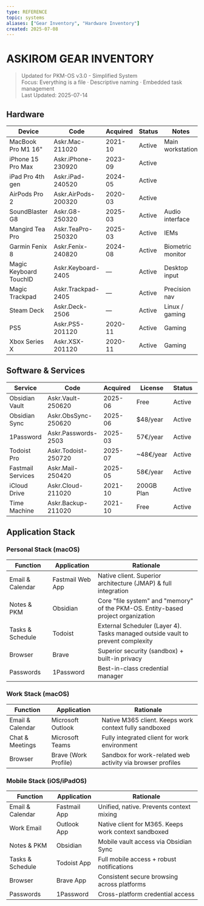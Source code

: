 ```yaml
---
type: REFERENCE  
topic: systems
aliases: ["Gear Inventory", "Hardware Inventory"]
created: 2025-07-08
---
```


# ASKIROM GEAR INVENTORY

> Updated for PKM-OS v3.0 - Simplified System  
> Focus: Everything is a file · Descriptive naming · Embedded task management  
> Last Updated: 2025-07-14

## Hardware

| Device                 | Code                | Acquired | Status | Notes            |
| ---------------------- | ------------------- | -------- | ------ | ---------------- |
| MacBook Pro M1 16"     | Askr.Mac-211020     | 2021-10  | Active | Main workstation |
| iPhone 15 Pro Max      | Askr.iPhone-230920  | 2023-09  | Active |                  |
| iPad Pro 4th gen       | Askr.iPad-240520    | 2024-05  | Active |                  |
| AirPods Pro 2          | Askr.AirPods-200320 | 2020-03  | Active |                  |
| SoundBlaster G8        | Askr.G8-250320      | 2025-03  | Active | Audio interface  |
| Mangird Tea Pro        | Askr.TeaPro-250320  | 2025-03  | Active | IEMs             |
| Garmin Fenix 8         | Askr.Fenix-240820   | 2024-08  | Active | Biometric monitor |
| Magic Keyboard TouchID | Askr.Keyboard-2405  | —        | Active | Desktop input    |
| Magic Trackpad         | Askr.Trackpad-2405  | —        | Active | Precision nav    |
| Steam Deck             | Askr.Deck-2506      | —        | Active | Linux / gaming   |
| PS5                    | Askr.PS5-201120     | 2020-11  | Active | Gaming           |
| Xbox Series X          | Askr.XSX-201120     | 2020-11  | Active | Gaming           |

## Software & Services

| Service           | Code                | Acquired | License    | Status | Renewal    |
| ----------------- | ------------------- | -------- | ---------- | ------ | ---------- |
| Obsidian Vault    | Askr.Vault-250620   | 2025-06  | Free       | Active | —          |
| Obsidian Sync     | Askr.ObsSync-250620 | 2025-06  | $48/year   | Active | 30.06.2026 |
| 1Password         | Askr.Passwords-2503 | 2025-03  | 57€/year   | Active | 22.04.2026 |
| Todoist Pro       | Askr.Todoist-250720 | 2025-07  | ~48€/year  | Active | July 2026  |
| Fastmail Services | Askr.Mail-250420    | 2025-05  | 58€/year   | Active | 04.05.2028 |
| iCloud Drive      | Askr.Cloud-211020   | 2021-10  | 200GB Plan | Active | Monthly    |
| Time Machine      | Askr.Backup-211020  | 2021-10  | Free       | Active | —          |

## Application Stack

### Personal Stack (macOS)

| Function         | Application      | Rationale                                                      |
| ---------------- | ---------------- | -------------------------------------------------------------- |
| Email & Calendar | Fastmail Web App | Native client. Superior architecture (JMAP) & full integration |
| Notes & PKM      | Obsidian         | Core "file system" and "memory" of the PKM-OS. Entity-based project organization |
| Tasks & Schedule | Todoist          | External Scheduler (Layer 4). Tasks managed outside vault to prevent complexity |
| Browser          | Brave            | Superior security (sandbox) + built-in privacy                 |
| Passwords        | 1Password        | Best-in-class credential manager                               |

### Work Stack (macOS)

| Function         | Application          | Rationale                                                  |
| ---------------- | -------------------- | ---------------------------------------------------------- |
| Email & Calendar | Microsoft Outlook    | Native M365 client. Keeps work context fully sandboxed     |
| Chat & Meetings  | Microsoft Teams      | Fully integrated client for work environment               |
| Browser          | Brave (Work Profile) | Sandbox for work-related web activity via browser profiles |

### Mobile Stack (iOS/iPadOS)

| Function         | Application  | Rationale                                            |
| ---------------- | ------------ | ---------------------------------------------------- |
| Email & Calendar | Fastmail App | Unified, native. Prevents context mixing             |
| Work Email       | Outlook App  | Native client for M365. Keeps work context sandboxed |
| Notes & PKM      | Obsidian     | Mobile vault access via Obsidian Sync                |
| Tasks & Schedule | Todoist App  | Full mobile access + robust notifications            |
| Browser          | Brave App    | Consistent secure browsing across platforms          |
| Passwords        | 1Password    | Cross-platform credential access                     |

